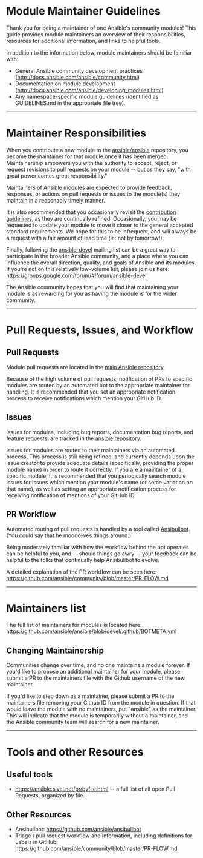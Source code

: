# Module Maintainer Guidelines

Thank you for being a maintainer of one Ansible's community modules! This guide provides module maintainers an overview of their responsibilities, resources for additional information, and links to helpful tools.

In addition to the information below, module maintainers should be familiar with:
* General Ansible community development practices (http://docs.ansible.com/ansible/community.html)
* Documentation on module development (http://docs.ansible.com/ansible/developing_modules.html)
* Any namespace-specific module guidelines (identified as GUIDELINES.md in the appropriate file tree).

***

# Maintainer Responsibilities

When you contribute a new module to the [ansible/ansible](https://github.com/ansible/ansible) repository, you become the maintainer for that module once it has been merged. Maintainership empowers you with the authority to accept, reject, or request revisions to pull requests on your module -- but as they say, "with great power comes great responsibility."

Maintainers of Ansible modules are expected to provide feedback, responses, or actions on pull requests or issues to the module(s) they maintain in a reasonably timely manner.

It is also recommended that you occasionally revisit the [contribution guidelines](https://github.com/ansible/ansible/blob/devel/CONTRIBUTING.md), as they are continually refined. Occasionally, you may be requested to update your module to move it closer to the general accepted standard requirements. We hope for this to be infrequent, and will always be a request with a fair amount of lead time (ie: not by tomorrow!).

Finally, following the [ansible-devel](https://groups.google.com/forum/#!forum/ansible-devel) mailing list can be a great way to participate in the broader Ansible community, and a place where you can influence the overall direction, quality, and goals of Ansible and its modules. If you're not on this relatively low-volume list, please join us here: https://groups.google.com/forum/#!forum/ansible-devel

The Ansible community hopes that you will find that maintaining your module is as rewarding for you as having the module is for the wider community.

***

# Pull Requests, Issues, and Workflow

## Pull Requests

Module pull requests are located in the [main Ansible repository](https://github.com/ansible/ansible/pulls).

Because of the high volume of pull requests, notification of PRs to specific modules are routed by an automated bot to the appropriate maintainer for handling. It is recommended that you set an appropriate notification process to receive notifications which mention your GitHub ID.

## Issues

Issues for modules, including bug reports, documentation bug reports, and feature requests, are tracked in the [ansible repository](https://github.com/ansible/ansible/issues).

 Issues for modules are routed to their maintainers via an automated process. This process is still being refined, and currently depends upon the issue creator to provide adequate details (specifically, providing the proper module name) in order to route it correctly. If you are a maintainer of a specific module, it is recommended that you periodically search module issues for issues which mention your module's name (or some variation on that name), as well as setting an appropriate notification process for receiving notification of mentions of your GitHub ID.

## PR Workflow

Automated routing of pull requests is handled by a tool called [Ansibullbot](https://github.com/ansible/ansibullbot). (You could say that he moooo-ves things around.)

Being moderately familiar with how the workflow behind the bot operates can be helpful to you, and -- should things go awry -- your feedback can be helpful to the folks that continually help Ansibullbot to evolve.

A detailed explanation of the PR workflow can be seen here: https://github.com/ansible/community/blob/master/PR-FLOW.md

***

# Maintainers list

The full list of maintainers for modules is located here: https://github.com/ansible/ansible/blob/devel/.github/BOTMETA.yml

## Changing Maintainership

Communities change over time, and no one maintains a module forever. If you'd like to propose an additional maintainer for your module, please submit a PR to the maintainers file with the Github username of the new maintainer.

If you'd like to step down as a maintainer, please submit a PR to the maintainers file removing your Github ID from the module in question. If that would leave the module with no maintainers, put "ansible" as the maintainer.  This will indicate that the module is temporarily without a maintainer, and the Ansible community team will search for a new maintainer.

***

# Tools and other Resources

## Useful tools
* https://ansible.sivel.net/pr/byfile.html -- a full list of all open Pull Requests, organized by file.

## Other Resources

* Ansibullbot: https://github.com/ansible/ansibullbot
* Triage / pull request workflow and information, including definitions for Labels in GitHub: https://github.com/ansible/community/blob/master/PR-FLOW.md
